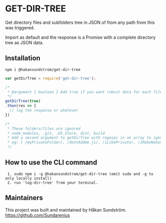 # GET-DIR-TREE

Get directory files and subfolders tree in JSON of from any path from this was triggered.

Import as default and the response is a Promise with a complete directory tree as JSON data.

## Installation

```shell
npm i @hakansundstrom/get-dir-tree
```

```javascript
var getDirTree = require('get-dir-tree');

/*
 * @argument { boolean } Add true if you want robust data for each file. Otherwise each file just has a true value.
 */
getDirTree(true)
.then(res => {
  // log the response or whatever
})

/*
 * These folders/files are ignored
 * node_modules, .git, .DS_Store, dist, build
 * Add a second argument to getDirTree with regexps in an array to ignore more folders/files
 * eg: [ /myPrivateFolder/, /dontAddme.js/, /iLikePrivate/, /iMakeNoSense.js/ ]
 */
```

## How to use the CLI command
```
 1. sudo npm i -g @hakansundstrom/get-dir-tree (omit sudo and -g to only locally install)
 2. run 'log-dir-tree' from your terminal.
```

## Maintainers
This project was built and maintained by Håkan Sundström.
https://github.com/Sundarenius
